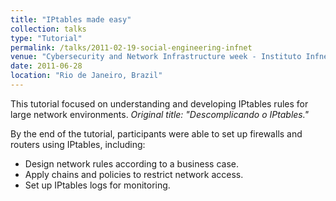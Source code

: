 ```yaml
---
title: "IPtables made easy"
collection: talks
type: "Tutorial"
permalink: /talks/2011-02-19-social-engineering-infnet
venue: "Cybersecurity and Network Infrastructure week - Instituto Infnet"
date: 2011-06-28
location: "Rio de Janeiro, Brazil"
---
```

This tutorial focused on understanding and developing IPtables rules for large network environments. <i>Original title: "Descomplicando o IPtables."</i>  

By the end of the tutorial, participants were able to set up firewalls and routers using IPtables, including:
* Design network rules according to a business case.
* Apply chains and policies to restrict network access.
* Set up IPtables logs for monitoring.
